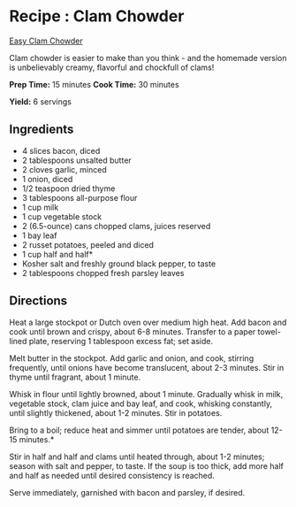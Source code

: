 # Recipe : Clam Chowder

[Easy Clam Chowder](http://damndelicious.net/2015/04/25/easy-clam-chowder/)

Clam chowder is easier to make than you think - and the homemade version is unbelievably creamy, flavorful and chockfull of clams!

**Prep Time:** 15 minutes
**Cook Time:** 30 minutes

**Yield:** 6 servings

## Ingredients

- 4 slices bacon, diced
- 2 tablespoons unsalted butter
- 2 cloves garlic, minced
- 1 onion, diced
- 1/2 teaspoon dried thyme
- 3 tablespoons all-purpose flour
- 1 cup milk
- 1 cup vegetable stock
- 2 (6.5-ounce) cans chopped clams, juices reserved
- 1 bay leaf
- 2 russet potatoes, peeled and diced
- 1 cup half and half*
- Kosher salt and freshly ground black pepper, to taste
- 2 tablespoons chopped fresh parsley leaves

## Directions

Heat a large stockpot or Dutch oven over medium high heat. Add bacon and cook until brown and crispy, about 6-8 minutes. Transfer to a paper towel-lined plate, reserving 1 tablespoon excess fat; set aside.

Melt butter in the stockpot. Add garlic and onion, and cook, stirring frequently, until onions have become translucent, about 2-3 minutes. Stir in thyme until fragrant, about 1 minute.

Whisk in flour until lightly browned, about 1 minute. Gradually whisk in milk, vegetable stock, clam juice and bay leaf, and cook, whisking constantly, until slightly thickened, about 1-2 minutes. Stir in potatoes.

Bring to a boil; reduce heat and simmer until potatoes are tender, about 12-15 minutes.*

Stir in half and half and clams until heated through, about 1-2 minutes; season with salt and pepper, to taste. If the soup is too thick, add more half and half as needed until desired consistency is reached.

Serve immediately, garnished with bacon and parsley, if desired.

